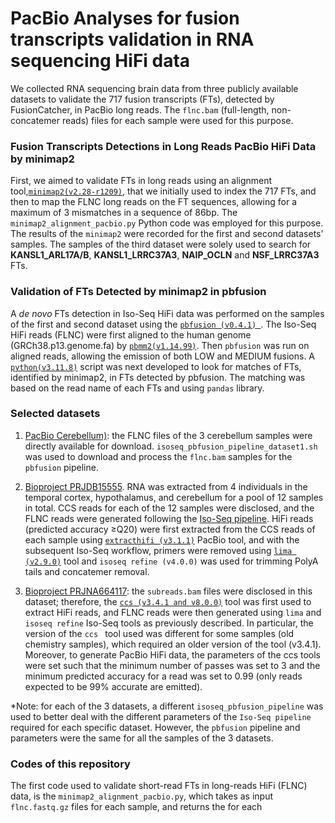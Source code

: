 # PacBio Analyses for fusion transcripts validation in RNA sequencing HiFi data
We collected RNA sequencing brain data from three publicly available datasets to validate the 717 fusion transcripts (FTs), detected by FusionCatcher, in PacBio long reads. The ```flnc.bam``` (full-length, non-concatemer reads) files for each sample were used for this purpose. 

### Fusion Transcripts Detections in Long Reads PacBio HiFi Data by minimap2
First, we aimed to validate FTs in long reads using an alignment tool,[```minimap2(v2.28-r1209)```](https://github.com/lh3/minimap2), that we initially used to index the 717 FTs, and then to map the FLNC long reads on the FT sequences, allowing for a maximum of 3 mismatches in a sequence of 86bp. The ```minimap2_alignment_pacbio.py``` Python code was employed for this purpose. The results of the ```minimap2``` were recorded for the first and second datasets' samples. The samples of the third dataset were solely used to search for __KANSL1_ARL17A/B__, __KANSL1_LRRC37A3__, __NAIP_OCLN__ and __NSF_LRRC37A3__ FTs.

### Validation of FTs Detected by minimap2 in pbfusion 
A _de novo_ FTs detection in Iso-Seq HiFi data was performed on the samples of the first and second dataset using the  [```pbfusion (v0.4.1) ```](https://github.com/PacificBiosciences/pbfusion/tree/master?tab=readme-ov-file). The Iso-Seq HiFi reads (FLNC) were first aligned to the human genome (GRCh38.p13.genome.fa) by [```pbmm2(v1.14.99)```](https://github.com/PacificBiosciences/pbmm2). Then ```pbfusion``` was run on aligned reads, allowing the emission of both LOW and MEDIUM fusions. A [```python(v3.11.8)```](https://www.python.org/) script was next developed to look for matches of FTs, identified by minimap2, in FTs detected by pbfusion. The matching was based on the read name of each FTs and using ```pandas``` library.

### Selected datasets 

1. [PacBio Cerebellum)](https://downloads.pacbcloud.com/public/dataset/Kinnex-full-length-RNA/): the FLNC files of the 3 cerebellum samples were directly available for download. ```isoseq_pbfusion_pipeline_dataset1.sh``` was used to download and process the ```flnc.bam``` samples for the ```pbfusion``` pipeline.

2. [Bioproject PRJDB15555]([https://www.ncbi.nlm.nih.gov/bioproject/975746](https://www.ncbi.nlm.nih.gov/sra/?term=PRJDB15555)). RNA was extracted from 4 individuals in the temporal cortex, hypothalamus, and cerebellum for a pool of 12 samples in total. CCS reads for each of the 12 samples were disclosed, and the FLNC reads were generated following the [Iso-Seq pipeline](https://isoseq.how/). HiFi reads (predicted accuracy ≥Q20) were first extracted from the CCS reads of each sample using [```extracthifi (v3.1.1)```](https://github.com/PacificBiosciences/extracthifi?tab=readme-ov-file) PacBio tool, and with the subsequent Iso-Seq workflow, primers were removed using [```lima (v2.9.0)```](https://lima.how/) tool and ```isoseq refine (v4.0.0)``` was used for trimming PolyA tails and concatemer removal.

3. [Bioproject PRJNA664117](https://www.ncbi.nlm.nih.gov/sra?term=PRJNA664117&cmd=DetailsSearch): the ```subreads.bam``` files were disclosed in this dataset; therefore, the [```ccs (v3.4.1 and v8.0.0)```](https://ccs.how/) tool was first used to extract HiFi reads, and FLNC reads were then generated using ```lima``` and ```isoseq refine``` Iso-Seq tools as previously described. In particular, the version of the  ```ccs ``` tool used was different for some samples (old chemistry samples), which required an older version of the tool (v3.4.1). Moreover, to generate PacBio HiFi data, the parameters of the ccs tools were set such that the minimum number of passes was set to 3 and the minimum predicted accuracy for a read was set to 0.99 (only reads expected to be 99% accurate are emitted). 


*Note: for each of the 3 datasets, a different ```isoseq_pbfusion_pipeline``` was used to better deal with the different parameters of the ```Iso-Seq pipeline``` required for each specific dataset. However, the ```pbfusion``` pipeline and parameters were the same for all the samples of the 3 datasets.

### Codes of this repository

The first code used to validate short-read FTs in long-reads HiFi (FLNC) data, is the ```minimap2_alignment_pacbio.py```, which takes as input ```flnc.fastq.gz``` files for each sample, and returns the for each 

